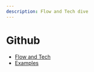 ```yaml
---
description: Flow and Tech dive
---
```


# Github

* [Flow and Tech](github-flow-and-tech.md)
* [Examples](broken-reference)
